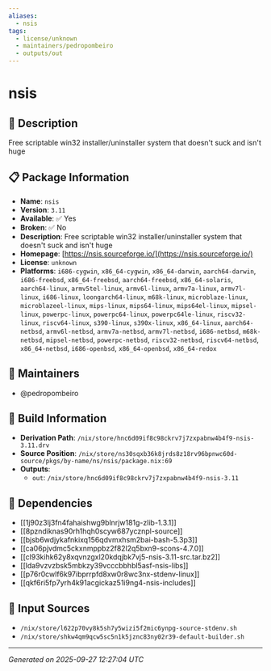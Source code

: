 ```yaml
---
aliases:
  - nsis
tags:
  - license/unknown
  - maintainers/pedropombeiro
  - outputs/out
---
```


# nsis

## 📝 Description

Free scriptable win32 installer/uninstaller system that doesn't suck and isn't huge

## 📋 Package Information

- **Name**: `nsis`
- **Version**: `3.11`
- **Available**: ✅ Yes
- **Broken**: ✅ No
- **Description**: Free scriptable win32 installer/uninstaller system that doesn't suck and isn't huge
- **Homepage**: [https://nsis.sourceforge.io/](https://nsis.sourceforge.io/)
- **License**: `unknown`
- **Platforms**: `i686-cygwin`, `x86_64-cygwin`, `x86_64-darwin`, `aarch64-darwin`, `i686-freebsd`, `x86_64-freebsd`, `aarch64-freebsd`, `x86_64-solaris`, `aarch64-linux`, `armv5tel-linux`, `armv6l-linux`, `armv7a-linux`, `armv7l-linux`, `i686-linux`, `loongarch64-linux`, `m68k-linux`, `microblaze-linux`, `microblazeel-linux`, `mips-linux`, `mips64-linux`, `mips64el-linux`, `mipsel-linux`, `powerpc-linux`, `powerpc64-linux`, `powerpc64le-linux`, `riscv32-linux`, `riscv64-linux`, `s390-linux`, `s390x-linux`, `x86_64-linux`, `aarch64-netbsd`, `armv6l-netbsd`, `armv7a-netbsd`, `armv7l-netbsd`, `i686-netbsd`, `m68k-netbsd`, `mipsel-netbsd`, `powerpc-netbsd`, `riscv32-netbsd`, `riscv64-netbsd`, `x86_64-netbsd`, `i686-openbsd`, `x86_64-openbsd`, `x86_64-redox`
## 👥 Maintainers

- @pedropombeiro


## 🔧 Build Information

- **Derivation Path**: `/nix/store/hnc6d09if8c98ckrv7j7zxpabnw4b4f9-nsis-3.11.drv`
- **Source Position**: `/nix/store/ns30sqxb36k8jrds8z18rv96bpnwc60d-source/pkgs/by-name/ns/nsis/package.nix:69`
- **Outputs**:
  - `out`:  `/nix/store/hnc6d09if8c98ckrv7j7zxpabnw4b4f9-nsis-3.11`

## 🔗 Dependencies

- [[1j90z3lj3fn4fahaishwg9blnrjw181g-zlib-1.3.1]]
- [[8pzndiknas90rh1hqh0scyw687ycznpl-source]]
- [[bjsb6wdjykafnkixq156qdvmxhsm2bai-bash-5.3p3]]
- [[ca06pjvdmc5ckxnmppbz2f82l2q5bxn9-scons-4.7.0]]
- [[cl93kihk62y8xqvnzgxl20kdqjbk7vj5-nsis-3.11-src.tar.bz2]]
- [[lda9vzvzbsk5mbkzy39vcccbbhbl5asf-nsis-libs]]
- [[p76r0cwlf6k97ibprrpfd8xw0r8wc3nx-stdenv-linux]]
- [[qkf6ri5fp7yrh4k91acgickaz51i9ng4-nsis-includes]]

## 📁 Input Sources

- `/nix/store/l622p70vy8k5sh7y5wizi5f2mic6ynpg-source-stdenv.sh`
- `/nix/store/shkw4qm9qcw5sc5n1k5jznc83ny02r39-default-builder.sh`

---
*Generated on 2025-09-27 12:27:04 UTC*
